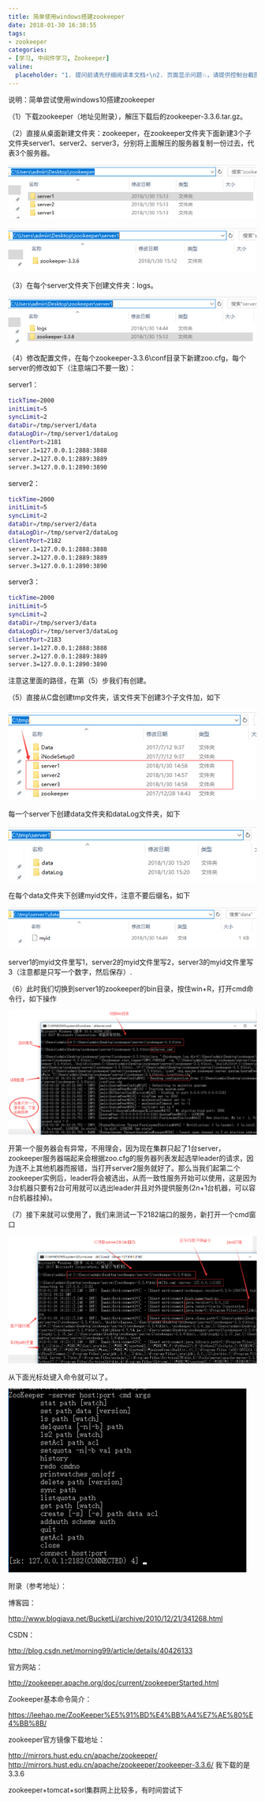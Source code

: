 ```yaml
---
title: 简单使用windows搭建zookeeper
date: 2018-01-30 16:38:55
tags:
- zookeeper
categories:
- [学习, 中间件学习, Zookeeper]
valine:
  placeholder: "1. 提问前请先仔细阅读本文档⚡\n2. 页面显示问题💥，请提供控制台截图📸或者您的测试网址\n3. 其他任何报错💣，请提供详细描述和截图📸，祝食用愉快💪"
---
```


说明：简单尝试使用windows10搭建zookeeper


（1）下载zookeeper（地址见附录），解压下载后的zookeeper-3.3.6.tar.gz。

（2）直接从桌面新建文件夹：zookeeper，在zookeeper文件夹下面新建3个子文件夹server1、server2、server3，分别将上面解压的服务器复制一份过去，代表3个服务器。

![zk01](../../../../images/zk01.png)

![zk02](../../../../images/zk02.png)

（3）在每个server文件夹下创建文件夹：logs。

![zk03](../../../../images/zk03.png)

（4）修改配置文件，在每个zookeeper-3.3.6\conf目录下新建zoo.cfg，每个server的修改如下（注意端口不要一致）：

server1：

```bash
tickTime=2000
initLimit=5
syncLimit=2
dataDir=/tmp/server1/data
dataLogDir=/tmp/server1/dataLog
clientPort=2181
server.1=127.0.0.1:2888:3888
server.2=127.0.0.1:2889:3889
server.3=127.0.0.1:2890:3890
```

server2：

```bash
tickTime=2000
initLimit=5
syncLimit=2
dataDir=/tmp/server2/data
dataLogDir=/tmp/server2/dataLog
clientPort=2182
server.1=127.0.0.1:2888:3888
server.2=127.0.0.1:2889:3889
server.3=127.0.0.1:2890:3890
```

server3：

```bash
tickTime=2000
initLimit=5
syncLimit=2
dataDir=/tmp/server3/data
dataLogDir=/tmp/server3/dataLog
clientPort=2183
server.1=127.0.0.1:2888:3888
server.2=127.0.0.1:2889:3889
server.3=127.0.0.1:2890:3890
```

注意这里面的路径，在第（5）步我们有创建。

（5）直接从C盘创建tmp文件夹，该文件夹下创建3个子文件加，如下

![zk04](../../../../images/zk04.png)

每一个server下创建data文件夹和dataLog文件夹，如下

![zk05](../../../../images/zk05.png)

在每个data文件夹下创建myid文件，注意不要后缀名，如下

![zk06](../../../../images/zk06.png)

server1的myid文件里写1，server2的myid文件里写2，server3的myid文件里写3（注意都是只写一个数字，然后保存）.

（6）此时我们切换到server1的zookeeper的bin目录，按住win+R，打开cmd命令行，如下操作

![zk07](../../../../images/zk07.png)

开第一个服务器会有异常，不用理会，因为现在集群只起了1台server，zookeeper服务器端起来会根据zoo.cfg的服务器列表发起选举leader的请求，因为连不上其他机器而报错，当打开server2服务就好了。那么当我们起第二个zookeeper实例后，leader将会被选出，从而一致性服务开始可以使用，这是因为3台机器只要有2台可用就可以选出leader并且对外提供服务(2n+1台机器，可以容n台机器挂掉)。

（7）接下来就可以使用了，我们来测试一下2182端口的服务，新打开一个cmd窗口

![zk08](../../../../images/zk08.png)

从下面光标处键入命令就可以了。

![zk09](../../../../images/zk09.png)

附录（参考地址）：

博客园：

http://www.blogjava.net/BucketLi/archive/2010/12/21/341268.html

CSDN：

http://blog.csdn.net/morning99/article/details/40426133

官方网站：

http://zookeeper.apache.org/doc/current/zookeeperStarted.html

Zookeeper基本命令简介：

https://leehao.me/ZooKeeper%E5%91%BD%E4%BB%A4%E7%AE%80%E4%BB%8B/


zookeeper官方镜像下载地址：

http://mirrors.hust.edu.cn/apache/zookeeper/
http://mirrors.hust.edu.cn/apache/zookeeper/zookeeper-3.3.6/  我下载的是3.3.6


zookeeper+tomcat+sorl集群网上比较多，有时间尝试下
